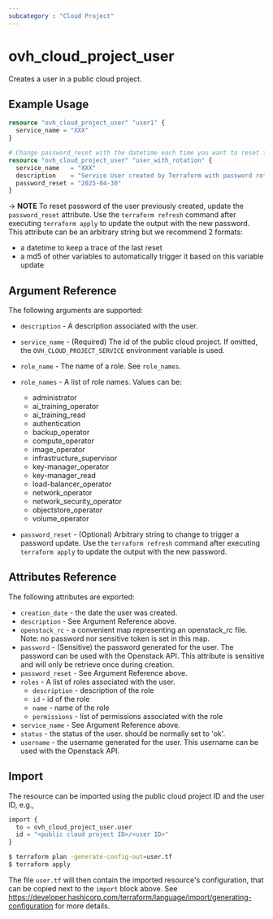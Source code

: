 ```yaml
---
subcategory : "Cloud Project"
---
```


# ovh_cloud_project_user

Creates a user in a public cloud project.

## Example Usage

```terraform
resource "ovh_cloud_project_user" "user1" {
  service_name = "XXX"
}
```

```terraform
# Change password_reset with the datetime each time you want to reset the password to trigger an update
resource "ovh_cloud_project_user" "user_with_rotation" {
  service_name   = "XXX"
  description    = "Service User created by Terraform with password rotation"
  password_reset = "2025-04-30"
}
```

-> **NOTE** To reset password of the user previously created, update the `password_reset` attribute. Use the `terraform refresh` command after executing `terraform apply` to update the output with the new password. This attribute can be an arbitrary string but we recommend 2 formats:
- a datetime to keep a trace of the last reset
- a md5 of other variables to automatically trigger it based on this variable update
## Argument Reference

The following arguments are supported:

* `description` - A description associated with the user.

* `service_name` - (Required) The id of the public cloud project. If omitted, the `OVH_CLOUD_PROJECT_SERVICE` environment variable is used.

* `role_name` - The name of a role. See `role_names`.

* `role_names` - A list of role names. Values can be:
  - administrator
  - ai_training_operator
  - ai_training_read
  - authentication
  - backup_operator
  - compute_operator
  - image_operator
  - infrastructure_supervisor
  - key-manager_operator
  - key-manager_read
  - load-balancer_operator
  - network_operator
  - network_security_operator
  - objectstore_operator
  - volume_operator

* `password_reset` - (Optional) Arbitrary string to change to trigger a password update. Use the `terraform refresh` command after executing `terraform apply` to update the output with the new password.

## Attributes Reference

The following attributes are exported:

* `creation_date` - the date the user was created.
* `description` - See Argument Reference above.
* `openstack_rc` - a convenient map representing an openstack_rc file. Note: no password nor sensitive token is set in this map.
* `password` - (Sensitive) the password generated for the user. The password can be used with the Openstack API. This attribute is sensitive and will only be retrieve once during creation.
* `password_reset` - See Argument Reference above.
* `roles` - A list of roles associated with the user.
  * `description` - description of the role
  * `id` - id of the role
  * `name` - name of the role
  * `permissions` - list of permissions associated with the role
* `service_name` - See Argument Reference above.
* `status` - the status of the user. should be normally set to 'ok'.
* `username` - the username generated for the user. This username can be used with the Openstack API.

## Import

The resource can be imported using the public cloud project ID and the user ID, e.g.,

```terraform
import {
  to = ovh_cloud_project_user.user
  id = "<public cloud project ID>/<user ID>"
}
```

```bash
$ terraform plan -generate-config-out=user.tf
$ terraform apply
```

The file `user.tf` will then contain the imported resource's configuration, that can be copied next to the `import` block above. See https://developer.hashicorp.com/terraform/language/import/generating-configuration for more details.